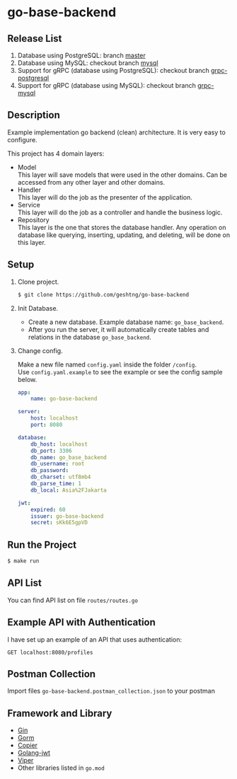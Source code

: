 # go-base-backend

## Release List
1. Database using PostgreSQL: branch [master](https://github.com/geshtng/go-base-backend/tree/master)
2. Database using MySQL: checkout branch [mysql](https://github.com/geshtng/go-base-backend/tree/mysql)
3. Support for gRPC (database using PostgreSQL): checkout branch [grpc-postgresql](https://github.com/geshtng/go-base-backend/tree/grpc-postgresql)
4. Support for gRPC (database using MySQL): checkout branch [grpc-mysql](https://github.com/geshtng/go-base-backend/tree/grpc-mysql)

## Description
Example implementation go backend (clean) architecture. It is very easy to configure.

This project has 4 domain layers:

- Model
  <br>
  This layer will save models that were used in the other domains. Can be accessed from any other layer and other domains.
- Handler
  <br>
  This layer will do the job as the presenter of the application.
- Service
  <br>
  This layer will do the job as a controller and handle the business logic.
- Repository
  <br>
  This layer is the one that stores the database handler. Any operation on database like querying, inserting, updating, and deleting, will be done on this layer.

## Setup
1.  Clone project.
    ```bash
    $ git clone https://github.com/geshtng/go-base-backend
    ```
2.  Init Database.
    - Create a new database. Example database name: `go_base_backend`.<br>
    - After you run the server, it will automatically create tables and relations in the database `go_base_backend`.<br>
3.  Change config.

    Make a new file named `config.yaml` inside the folder `/config`.<br>
    Use `config.yaml.example` to see the example or see the config sample below.<br>
    ```yaml
    app:
        name: go-base-backend

    server:
        host: localhost
        port: 8080

    database:
        db_host: localhost
        db_port: 3306
        db_name: go_base_backend
        db_username: root
        db_password: 
        db_charset: utf8mb4
        db_parse_time: 1
        db_local: Asia%2FJakarta

    jwt:
        expired: 60
        issuer: go-base-backend
        secret: sKk6E5gpVD

    ```

## Run the Project
   ```bash
   $ make run
   ```

## API List
You can find API list on file `routes/routes.go`

## Example API with Authentication
I have set up an example of an API that uses authentication:
```http
GET localhost:8080/profiles
```

## Postman Collection
Import files `go-base-backend.postman_collection.json` to your postman

## Framework and Library
  - [Gin](https://github.com/gin-gonic/gin)
  - [Gorm](https://github.com/go-gorm/gorm)
  - [Copier](https://github.com/jinzhu/copier)
  - [Golang-jwt](https://github.com/golang-jwt/jwt)
  - [Viper](https://github.com/spf13/viper)
  - Other libraries listed in `go.mod`